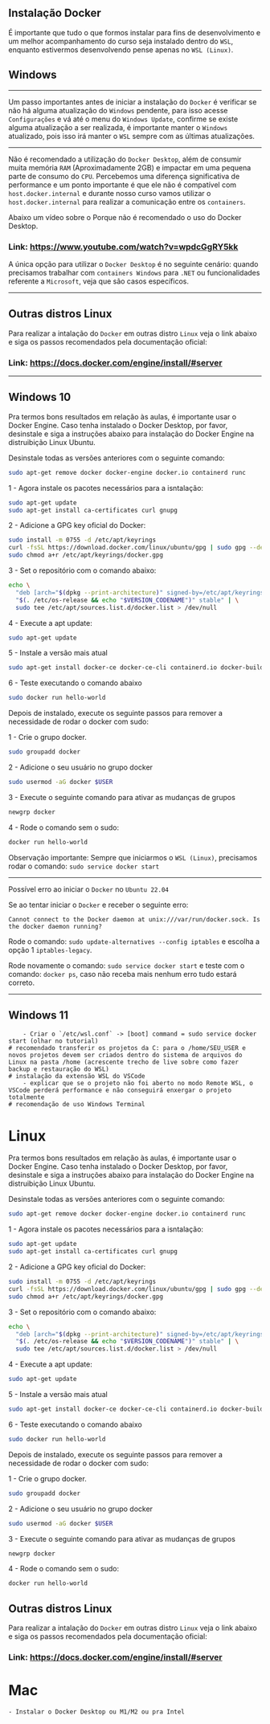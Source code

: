 ## Instalação Docker

É importante que tudo o que formos instalar para fins de desenvolvimento e um melhor acompanhamento do curso seja instalado dentro do `WSL`, enquanto estivermos desenvolvendo pense apenas no `WSL (Linux)`.

## Windows

---

Um passo importantes antes de iniciar a instalação do `Docker` é verificar se não há alguma atualização do `Windows` pendente, para isso acesse `Configurações` e vá até o menu do `Windows Update`, confirme se existe alguma atualização a ser realizada, é importante manter o `Windows` atualizado, pois isso irá manter o `WSL` sempre com as últimas atualizações.

---

Não é recomendado a utilização do `Docker Desktop`, além de consumir muita memória `RAM` (Aproximadamente 2GB) e impactar em uma pequena parte de consumo do `CPU`.
Percebemos uma diferença significativa de performance e um ponto importante é que ele não é compatível com `host.docker.internal` e durante nosso curso vamos utilizar o `host.docker.internal` para realizar a comunicação entre os `containers`.

Abaixo um vídeo sobre o Porque não é recomendado o uso do Docker Desktop.

### Link: https://www.youtube.com/watch?v=wpdcGgRY5kk

A única opção para utilizar o `Docker Desktop` é no seguinte cenário: quando precisamos trabalhar com `containers Windows` para `.NET` ou funcionalidades referente a `Microsoft`, veja que são casos específicos.

---

## Outras distros Linux

Para realizar a intalação do `Docker` em outras distro `Linux` veja o link abaixo e siga os passos recomendados pela documentação oficial:

### Link: https://docs.docker.com/engine/install/#server

---

## Windows 10

Pra termos bons resultados em relação às aulas, é importante usar o Docker Engine. Caso tenha instalado o Docker Desktop, por favor, desinstale e siga a instruções abaixo para instalação do Docker Engine na distruibição Linux Ubuntu. 

Desinstale todas as versões anteriores com o seguinte comando:

```bash
sudo apt-get remove docker docker-engine docker.io containerd runc
```

1 - Agora instale os pacotes necessários para a isntalação:

```bash
sudo apt-get update
sudo apt-get install ca-certificates curl gnupg
```

2 - Adicione a GPG key oficial do Docker:

```bash
sudo install -m 0755 -d /etc/apt/keyrings
curl -fsSL https://download.docker.com/linux/ubuntu/gpg | sudo gpg --dearmor -o /etc/apt/keyrings/docker.gpg
sudo chmod a+r /etc/apt/keyrings/docker.gpg
```

3 - Set o repositório com o comando abaixo:

```bash
echo \
  "deb [arch="$(dpkg --print-architecture)" signed-by=/etc/apt/keyrings/docker.gpg] https://download.docker.com/linux/ubuntu \
  "$(. /etc/os-release && echo "$VERSION_CODENAME")" stable" | \
  sudo tee /etc/apt/sources.list.d/docker.list > /dev/null
```

4 - Execute a apt update:

```bash
sudo apt-get update
```

5 - Instale a versão mais atual

```bash
sudo apt-get install docker-ce docker-ce-cli containerd.io docker-buildx-plugin docker-compose-plugin
```

6 - Teste executando o comando abaixo

```bash
sudo docker run hello-world
```

Depois de instalado, execute os seguinte passos para remover a necessidade de rodar o docker com sudo:

1 - Crie o grupo docker.
```bash
sudo groupadd docker
```

2 - Adicione o seu usuário no grupo docker

```bash
sudo usermod -aG docker $USER
```

3 - Execute o seguinte comando para ativar as mudanças de grupos

```bash
newgrp docker
```

4 - Rode o comando sem o sudo:

```bash
docker run hello-world
```

Observação importante: Sempre que iniciarmos o `WSL (Linux)`, precisamos rodar o comando: `sudo service docker start`

---

Possível erro ao iniciar o `Docker` no `Ubuntu 22.04`

Se ao tentar iniciar o `Docker` e receber o seguinte erro:

` Cannot connect to the Docker daemon at unix:///var/run/docker.sock. Is the docker daemon running? `

Rode o comando: `sudo update-alternatives --config iptables` e escolha a opção 1 `iptables-legacy`.

Rode novamente o comando: `sudo service docker start` e teste com o comando: `docker ps`, caso não receba mais nenhum erro tudo estará correto.

---

## Windows 11
        - Criar o `/etc/wsl.conf` -> [boot] command = sudo service docker start (olhar no tutorial)
    # recomendado transferir os projetos da C: para o /home/SEU_USER e novos projetos devem ser criados dentro do sistema de arquivos do Linux na pasta /home (acrescente trecho de live sobre como fazer backup e restauração do WSL)
    # instalação da extensão WSL do VSCode
        - explicar que se o projeto não foi aberto no modo Remote WSL, o VSCode perderá performance e não conseguirá enxergar o projeto totalmente
    # recomendação de uso Windows Terminal

# Linux

Pra termos bons resultados em relação às aulas, é importante usar o Docker Engine. Caso tenha instalado o Docker Desktop, por favor, desinstale e siga a instruções abaixo para instalação do Docker Engine na distruibição Linux Ubuntu. 

Desinstale todas as versões anteriores com o seguinte comando:

```bash
sudo apt-get remove docker docker-engine docker.io containerd runc
```

1 - Agora instale os pacotes necessários para a isntalação:

```bash
sudo apt-get update
sudo apt-get install ca-certificates curl gnupg
```

2 - Adicione a GPG key oficial do Docker:

```bash
sudo install -m 0755 -d /etc/apt/keyrings
curl -fsSL https://download.docker.com/linux/ubuntu/gpg | sudo gpg --dearmor -o /etc/apt/keyrings/docker.gpg
sudo chmod a+r /etc/apt/keyrings/docker.gpg
```

3 - Set o repositório com o comando abaixo:

```bash
echo \
  "deb [arch="$(dpkg --print-architecture)" signed-by=/etc/apt/keyrings/docker.gpg] https://download.docker.com/linux/ubuntu \
  "$(. /etc/os-release && echo "$VERSION_CODENAME")" stable" | \
  sudo tee /etc/apt/sources.list.d/docker.list > /dev/null
```

4 - Execute a apt update:

```bash
sudo apt-get update
```

5 - Instale a versão mais atual

```bash
sudo apt-get install docker-ce docker-ce-cli containerd.io docker-buildx-plugin docker-compose-plugin
```

6 - Teste executando o comando abaixo

```bash
sudo docker run hello-world
```

Depois de instalado, execute os seguinte passos para remover a necessidade de rodar o docker com sudo:

1 - Crie o grupo docker.
```bash
sudo groupadd docker
```

2 - Adicione o seu usuário no grupo docker

```bash
sudo usermod -aG docker $USER
```

3 - Execute o seguinte comando para ativar as mudanças de grupos

```bash
newgrp docker
```

4 - Rode o comando sem o sudo:

```bash
docker run hello-world
```

## Outras distros Linux

Para realizar a intalação do `Docker` em outras distro `Linux` veja o link abaixo e siga os passos recomendados pela documentação oficial:

### Link: https://docs.docker.com/engine/install/#server


# Mac

    - Instalar o Docker Desktop ou M1/M2 ou pra Intel 
